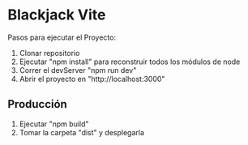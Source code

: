 # Blackjack Vite

Pasos para ejecutar el Proyecto:

1. Clonar repositorio
2. Ejecutar "npm install" para reconstruir todos los  módulos de node
3. Correr el devServer "npm run dev"
4. Abrir el proyecto en "http://localhost:3000"


## Producción

1. Ejecutar "npm build"
2. Tomar la carpeta "dist" y desplegarla